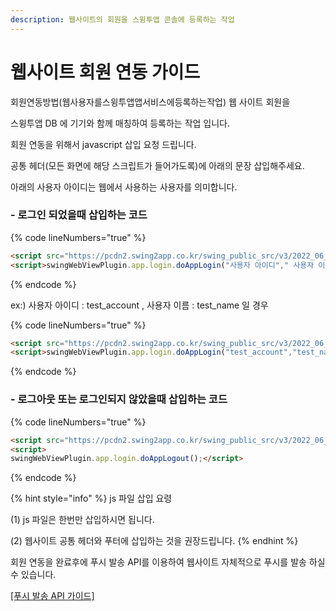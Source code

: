 ```yaml
---
description: 웹사이트의 회원을 스윙투앱 콘솔에 등록하는 작업
---
```


# 웹사이트 회원 연동 가이드

회원연동방법(웹사용자를스윙투앱앱서비스에등록하는작업) 웹 사이트 회원을&#x20;

스윙투앱 DB 에 기기와 함께 매칭하여 등록하는 작업 입니다.&#x20;

회원 연동을 위해서 javascript 삽입 요청 드립니다.&#x20;

공통 헤더(모든 화면에 해당 스크립트가 들어가도록)에 아래의 문장 삽입해주세요.&#x20;

아래의 사용자 아이디는 웹에서 사용하는 사용자를 의미합니다.



### - 로그인 되었을때 삽입하는 코드

{% code lineNumbers="true" %}
```html
<script src="https://pcdn2.swing2app.co.kr/swing_public_src/v3/2022_06_17_001/js/swing_app_on_web.js?20220819"></script>
<script>swingWebViewPlugin.app.login.doAppLogin("사용자 아이디"," 사용자 이름"); </script>
```
{% endcode %}

ex:) 사용자 아이디 : test\_account , 사용자 이름 : test\_name 일 경우

{% code lineNumbers="true" %}
```html
<script src="https://pcdn2.swing2app.co.kr/swing_public_src/v3/2022_06_17_001/js/swing_app_on_web.js?20220819"></script>
<script>swingWebViewPlugin.app.login.doAppLogin("test_account","test_name"); </script>
```
{% endcode %}

### - 로그아웃 또는 로그인되지 않았을때 삽입하는 코드

{% code lineNumbers="true" %}
```html
<script src="https://pcdn2.swing2app.co.kr/swing_public_src/v3/2022_06_17_001/js/swing_app_on_web.js?20220819"></script>
<script>swingWebViewPlugin.app.login.doAppLogout();</script>
```
{% endcode %}

{% hint style="info" %}
js 파일 삽입 요령

(1) js 파일은 한번만 삽입하시면 됩니다.

(2) 웹사이트 공통 헤더와 푸터에 삽입하는 것을 권장드립니다.
{% endhint %}



회원 연동을 완료후에 푸시 발송 API를 이용하여 웹사이트 자체적으로 푸시를 발송 하실 수 있습니다.

[\[푸시 발송 API 가이드\]](../../server-side-api/push-api-notification.md)

###

###



